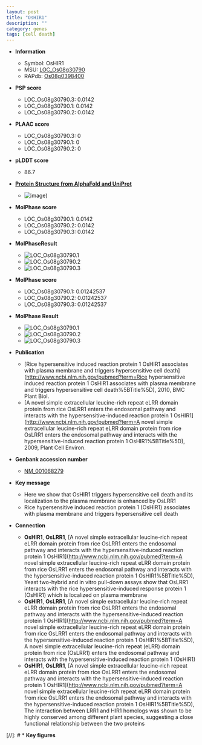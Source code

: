 ```yaml
---
layout: post
title: "OsHIR1"
description: ""
category: genes
tags: [cell death]
---
```


* **Information**  
    + Symbol: OsHIR1  
    + MSU: [LOC_Os08g30790](http://rice.plantbiology.msu.edu/cgi-bin/ORF_infopage.cgi?orf=LOC_Os08g30790)  
    + RAPdb: [Os08g0398400](http://rapdb.dna.affrc.go.jp/viewer/gbrowse_details/irgsp1?name=Os08g0398400)  

* **PSP score**  
    + LOC_Os08g30790.3: 0.0142 
    + LOC_Os08g30790.1: 0.0142 
    + LOC_Os08g30790.2: 0.0142 

* **PLAAC score**  
    + LOC_Os08g30790.3: 0 
    + LOC_Os08g30790.1: 0 
    + LOC_Os08g30790.2: 0 

* **pLDDT score**
    + 86.7

* **[Protein Structure from AlphaFold and UniProt](https://www.uniprot.org/uniprotkb/Q6ZIV7/entry#structure)**
    + ![image](https://ricepsp.github.io/images/Q6/AF-Q6ZIV7-F1.png))

* **MolPhase score**
    + LOC_Os08g30790.1: 0.0142
    + LOC_Os08g30790.2: 0.0142
    + LOC_Os08g30790.3: 0.0142

* **MolPhaseResult**
    + ![LOC_Os08g30790.1](https://ricepsp.github.io/pictures/LOC_Os08g/LOC_Os08g30790.1.png)
    + ![LOC_Os08g30790.2](https://ricepsp.github.io/pictures/LOC_Os08g/LOC_Os08g30790.2.png)
    + ![LOC_Os08g30790.3](https://ricepsp.github.io/pictures/LOC_Os08g/LOC_Os08g30790.3.png)

* **MolPhase score**
    + LOC_Os08g30790.1: 0.01242537
    + LOC_Os08g30790.2: 0.01242537
    + LOC_Os08g30790.3: 0.01242537

* **MolPhase Result**
    + ![LOC_Os08g30790.1](https://304243504.github.io/Pictures/LOC_Os08g/LOC_Os08g30790.1.png)
    + ![LOC_Os08g30790.2](https://304243504.github.io/Pictures/LOC_Os08g/LOC_Os08g30790.2.png)
    + ![LOC_Os08g30790.3](https://304243504.github.io/Pictures/LOC_Os08g/LOC_Os08g30790.3.png)

* **Publication**  
    + [Rice hypersensitive induced reaction protein 1 OsHIR1 associates with plasma membrane and triggers hypersensitive cell death](http://www.ncbi.nlm.nih.gov/pubmed?term=Rice hypersensitive induced reaction protein 1 OsHIR1 associates with plasma membrane and triggers hypersensitive cell death%5BTitle%5D), 2010, BMC Plant Biol.
    + [A novel simple extracellular leucine-rich repeat eLRR domain protein from rice OsLRR1 enters the endosomal pathway and interacts with the hypersensitive-induced reaction protein 1 OsHIR1](http://www.ncbi.nlm.nih.gov/pubmed?term=A novel simple extracellular leucine-rich repeat eLRR domain protein from rice OsLRR1 enters the endosomal pathway and interacts with the hypersensitive-induced reaction protein 1 OsHIR1%5BTitle%5D), 2009, Plant Cell Environ.

* **Genbank accession number**  
    + [NM_001068279](http://www.ncbi.nlm.nih.gov/nuccore/NM_001068279)

* **Key message**  
    + Here we show that OsHIR1 triggers hypersensitive cell death and its localization to the plasma membrane is enhanced by OsLRR1
    + Rice hypersensitive induced reaction protein 1 (OsHIR1) associates with plasma membrane and triggers hypersensitive cell death

* **Connection**  
    + __OsHIR1__, __OsLRR1__, [A novel simple extracellular leucine-rich repeat eLRR domain protein from rice OsLRR1 enters the endosomal pathway and interacts with the hypersensitive-induced reaction protein 1 OsHIR1](http://www.ncbi.nlm.nih.gov/pubmed?term=A novel simple extracellular leucine-rich repeat eLRR domain protein from rice OsLRR1 enters the endosomal pathway and interacts with the hypersensitive-induced reaction protein 1 OsHIR1%5BTitle%5D), Yeast two-hybrid and in vitro pull-down assays show that OsLRR1 interacts with the rice hypersensitive-induced response protein 1 (OsHIR1) which is localized on plasma membrane
    + __OsHIR1__, __OsLRR1__, [A novel simple extracellular leucine-rich repeat eLRR domain protein from rice OsLRR1 enters the endosomal pathway and interacts with the hypersensitive-induced reaction protein 1 OsHIR1](http://www.ncbi.nlm.nih.gov/pubmed?term=A novel simple extracellular leucine-rich repeat eLRR domain protein from rice OsLRR1 enters the endosomal pathway and interacts with the hypersensitive-induced reaction protein 1 OsHIR1%5BTitle%5D), A novel simple extracellular leucine-rich repeat (eLRR) domain protein from rice (OsLRR1) enters the endosomal pathway and interacts with the hypersensitive-induced reaction protein 1 (OsHIR1)
    + __OsHIR1__, __OsLRR1__, [A novel simple extracellular leucine-rich repeat eLRR domain protein from rice OsLRR1 enters the endosomal pathway and interacts with the hypersensitive-induced reaction protein 1 OsHIR1](http://www.ncbi.nlm.nih.gov/pubmed?term=A novel simple extracellular leucine-rich repeat eLRR domain protein from rice OsLRR1 enters the endosomal pathway and interacts with the hypersensitive-induced reaction protein 1 OsHIR1%5BTitle%5D), The interaction between LRR1 and HIR1 homologs was shown to be highly conserved among different plant species, suggesting a close functional relationship between the two proteins

[//]: # * **Key figures**  


